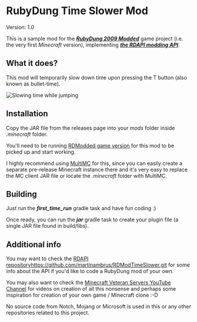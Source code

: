 RubyDung Time Slower Mod
========================
Version: 1.0

This is a sample mod for the 
***[RubyDung 2009 Modded](https://github.com/martinambrus/RDModded)*** game project 
(i.e. the very first _Minecraft_ version), implementing ***[the RDAPI modding API](https://github.com/martinambrus/RDApi)***.

What it does?
-------------
This mod will temporarily slow down time upon pressing the T button 
(also known as bullet-time).


![Slowing time while jumping](https://github.com/martinambrus/RDModTimeSlower/assets/7406402/a9f82fd0-ac7e-46e7-b7e1-1c3750f0666d "Bullet-Time, RubyDung style!")

Installation
------------
Copy the JAR file from the releases page into your *mods* folder inside *.minecraft* folder.

You'll need to be running [RDModded game version](https://github.com/martinambrus/RDModded) 
for this mod to be picked up and start working.

I highly recommend using [MultiMC](https://multimc.org/) for this, since you can easily 
create a separate pre-release Minecraft instance there and it's very easy to replace the 
MC client JAR file or locate the *.minecraft* folder with MultiMC.

Building
--------
Just run the ***first_time_run*** gradle task and have fun coding :)

Once ready, you can run the ***jar*** gradle task to create your plugin file (a single JAR file found in build/libs).

Additional info
---------------

You may want to check the [RDAPI repository]()https://github.com/martinambrus/RDModTimeSlower.git for some info about the API if you'd like to code a RubyDung mod of your own.

You may also want to check the [Minecraft Veteran Servers YouTube Channel](https://www.youtube.com/channel/UCMiKrpX4ViX4PGBOq1UXlvQ) for videos on creation of all this nonsense and perhaps some inspiration for creation of your own game / Minecraft clone :-D 

No source code from Notch, Mojang or Microsoft is used in this or any other repositories related to this project.
